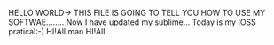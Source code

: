 HELLO WORLD-> THIS FILE IS GOING TO TELL YOU HOW TO USE MY SOFTWAE........
Now I have updated my sublime...
Today is my IOSS pratical:-)
HI!All man
HI!All 